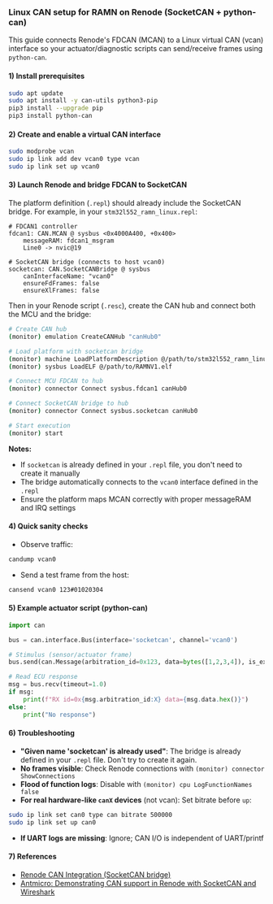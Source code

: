 ### Linux CAN setup for RAMN on Renode (SocketCAN + python-can)

This guide connects Renode's FDCAN (MCAN) to a Linux virtual CAN (vcan) interface so your actuator/diagnostic scripts can send/receive frames using `python-can`.

#### 1) Install prerequisites
```bash
sudo apt update
sudo apt install -y can-utils python3-pip
pip3 install --upgrade pip
pip3 install python-can
```

#### 2) Create and enable a virtual CAN interface
```bash
sudo modprobe vcan
sudo ip link add dev vcan0 type vcan
sudo ip link set up vcan0
```

#### 3) Launch Renode and bridge FDCAN to SocketCAN

The platform definition (`.repl`) should already include the SocketCAN bridge. For example, in your `stm32l552_ramn_linux.repl`:

```repl
# FDCAN1 controller
fdcan1: CAN.MCAN @ sysbus <0x4000A400, +0x400>
    messageRAM: fdcan1_msgram
    Line0 -> nvic@19

# SocketCAN bridge (connects to host vcan0)
socketcan: CAN.SocketCANBridge @ sysbus
    canInterfaceName: "vcan0"
    ensureFdFrames: false
    ensureXlFrames: false
```

Then in your Renode script (`.resc`), create the CAN hub and connect both the MCU and the bridge:

```bash
# Create CAN hub
(monitor) emulation CreateCANHub "canHub0"

# Load platform with socketcan bridge
(monitor) machine LoadPlatformDescription @/path/to/stm32l552_ramn_linux.repl
(monitor) sysbus LoadELF @/path/to/RAMNV1.elf

# Connect MCU FDCAN to hub
(monitor) connector Connect sysbus.fdcan1 canHub0

# Connect SocketCAN bridge to hub
(monitor) connector Connect sysbus.socketcan canHub0

# Start execution
(monitor) start
```

**Notes:**
- If `socketcan` is already defined in your `.repl` file, you don't need to create it manually
- The bridge automatically connects to the `vcan0` interface defined in the `.repl`
- Ensure the platform maps MCAN correctly with proper messageRAM and IRQ settings

#### 4) Quick sanity checks
- Observe traffic:
```bash
candump vcan0
```
- Send a test frame from the host:
```bash
cansend vcan0 123#01020304
```

#### 5) Example actuator script (python-can)
```python
import can

bus = can.interface.Bus(interface='socketcan', channel='vcan0')

# Stimulus (sensor/actuator frame)
bus.send(can.Message(arbitration_id=0x123, data=bytes([1,2,3,4]), is_extended_id=False))

# Read ECU response
msg = bus.recv(timeout=1.0)
if msg:
    print(f"RX id=0x{msg.arbitration_id:X} data={msg.data.hex()}")
else:
    print("No response")
```

#### 6) Troubleshooting
- **"Given name 'socketcan' is already used"**: The bridge is already defined in your `.repl` file. Don't try to create it again.
- **No frames visible**: Check Renode connections with `(monitor) connector ShowConnections`
- **Flood of function logs**: Disable with `(monitor) cpu LogFunctionNames false`
- **For real hardware-like `canX` devices** (not vcan): Set bitrate before `up`:
```bash
sudo ip link set can0 type can bitrate 500000
sudo ip link set up can0
```
- **If UART logs are missing**: Ignore; CAN I/O is independent of UART/printf

#### 7) References
- [Renode CAN Integration (SocketCAN bridge)](https://renode.readthedocs.io/en/latest/host-integration/can.html)
- [Antmicro: Demonstrating CAN support in Renode with SocketCAN and Wireshark](https://antmicro.com/blog/2024/11/demonstrating-can-support-in-renode/)


